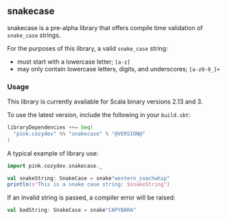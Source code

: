 ## snakecase

snakecase is a pre-alpha library that offers compile time validation of `snake_case` strings.

For the purposes of this library, a valid `snake_case` string:

- must start with a lowercase letter; `[a-z]`
- may only contain lowercase letters, digits, and underscores; `[a-z0-9_]+`

### Usage

This library is currently available for Scala binary versions 2.13 and 3.

To use the latest version, include the following in your `build.sbt`:

```scala
libraryDependencies ++= Seq(
  "pink.cozydev" %% "snakecase" % "@VERSION@"
)
```

A typical example of library use:

```scala mdoc
import pink.cozydev.snakecase._

val snakeString: SnakeCase = snake"western_coachwhip"
println(s"This is a snake case string: $snakeString")
```

If an invalid string is passed, a compiler error will be raised:

```scala mdoc:fail
val badString: SnakeCase = snake"CAPYBARA"
```

